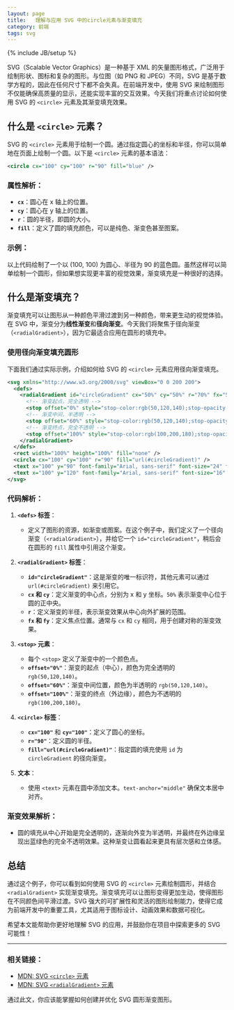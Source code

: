 ```yaml
---
layout: page
title:   理解与应用 SVG 中的circle元素与渐变填充
category: 前端
tags: svg
---
```

{% include JB/setup %} 


SVG（Scalable Vector Graphics）是一种基于 XML 的矢量图形格式，广泛用于绘制形状、图标和复杂的图形。与位图（如 PNG 和 JPEG）不同，SVG 是基于数学方程的，因此在任何尺寸下都不会失真。在前端开发中，使用 SVG 来绘制图形不仅能确保高质量的显示，还能实现丰富的交互效果。今天我们将重点讨论如何使用 SVG 的 `<circle>` 元素及其渐变填充效果。

## 什么是 `<circle>` 元素？

SVG 的 `<circle>` 元素用于绘制一个圆。通过指定圆心的坐标和半径，你可以简单地在页面上绘制一个圆。以下是 `<circle>` 元素的基本语法：

```xml
<circle cx="100" cy="100" r="90" fill="blue" />
```

### 属性解析：
- **`cx`**：圆心在 x 轴上的位置。
- **`cy`**：圆心在 y 轴上的位置。
- **`r`**：圆的半径，即圆的大小。
- **`fill`**：定义了圆的填充颜色，可以是纯色、渐变色甚至图案。

### 示例：
以上代码绘制了一个以 (100, 100) 为圆心、半径为 90 的蓝色圆。虽然这样可以简单绘制一个圆形，但如果想实现更丰富的视觉效果，渐变填充是一种很好的选择。

## 什么是渐变填充？

渐变填充可以让图形从一种颜色平滑过渡到另一种颜色，带来更生动的视觉体验。在 SVG 中，渐变分为**线性渐变**和**径向渐变**。今天我们将聚焦于径向渐变（`<radialGradient>`），因为它最适合应用在圆形的填充中。

### 使用径向渐变填充圆形

下面我们通过实际示例，介绍如何给 SVG 的 `<circle>` 元素应用径向渐变填充。

```xml
<svg xmlns="http://www.w3.org/2000/svg" viewBox="0 0 200 200">
  <defs>
    <radialGradient id="circleGradient" cx="50%" cy="50%" r="70%" fx="50%" fy="50%">
      <!-- 渐变起点，完全透明 -->
      <stop offset="0%" style="stop-color:rgb(50,120,140);stop-opacity:0" /> 
      <!-- 渐变中间，半透明 -->
      <stop offset="60%" style="stop-color:rgb(50,120,140);stop-opacity:0.4" /> 
      <!-- 渐变终点，完全不透明 -->
      <stop offset="100%" style="stop-color:rgb(100,200,180);stop-opacity:1" /> 
    </radialGradient>
  </defs>
  <rect width="100%" height="100%" fill="none" />
  <circle cx="100" cy="100" r="90" fill="url(#circleGradient)" />
  <text x="100" y="90" font-family="Arial, sans-serif" font-size="24" fill="white" text-anchor="middle">健康管理</text>
  <text x="100" y="120" font-family="Arial, sans-serif" font-size="16" fill="white" text-anchor="middle">Health Management</text>
</svg>
```

### 代码解析：
1. **`<defs>` 标签**：
   - 定义了图形的资源，如渐变或图案。在这个例子中，我们定义了一个径向渐变（`<radialGradient>`），并给它一个 `id="circleGradient"`，稍后会在圆形的 `fill` 属性中引用这个渐变。

2. **`<radialGradient>` 标签**：
   - **`id="circleGradient"`**：这是渐变的唯一标识符，其他元素可以通过 `url(#circleGradient)` 来引用它。
   - **`cx` 和 `cy`**：定义渐变的中心点，分别为 x 和 y 坐标。`50%` 表示渐变中心位于圆的正中央。
   - **`r`**：定义渐变的半径，表示渐变效果从中心向外扩展的范围。
   - **`fx` 和 `fy`**：定义焦点位置。通常与 `cx` 和 `cy` 相同，用于创建对称的渐变效果。

3. **`<stop>` 元素**：
   - 每个 `<stop>` 定义了渐变中的一个颜色点。
   - **`offset="0%"`**：渐变的起点（中心），颜色为完全透明的 `rgb(50,120,140)`。
   - **`offset="60%"`**：渐变中间位置，颜色为半透明的 `rgb(50,120,140)`。
   - **`offset="100%"`**：渐变的终点（外边缘），颜色为不透明的 `rgb(100,200,180)`。

4. **`<circle>` 标签**：
   - **`cx="100"`** 和 **`cy="100"`**：定义了圆心的坐标。
   - **`r="90"`**：定义圆的半径。
   - **`fill="url(#circleGradient)"`**：指定圆的填充使用 `id` 为 `circleGradient` 的径向渐变。

5. **文本**：
   - 使用 `<text>` 元素在圆中添加文本。`text-anchor="middle"` 确保文本居中对齐。

### 渐变效果解析：
- 圆的填充从中心开始是完全透明的，逐渐向外变为半透明，并最终在外边缘呈现出蓝绿色的完全不透明效果。这种渐变让圆看起来更具有层次感和立体感。

## 总结

通过这个例子，你可以看到如何使用 SVG 的 `<circle>` 元素绘制圆形，并结合 `<radialGradient>` 实现渐变填充。渐变填充可以让图形变得更加生动，使得图形在不同颜色间平滑过渡。SVG 强大的可扩展性和灵活的图形绘制能力，使得它成为前端开发中的重要工具，尤其适用于图标设计、动画效果和数据可视化。

希望本文能帮助你更好地理解 SVG 的应用，并鼓励你在项目中探索更多的 SVG 可能性！

---

### 相关链接：
- [MDN: SVG `<circle>` 元素](https://developer.mozilla.org/en-US/docs/Web/SVG/Element/circle)
- [MDN: SVG `<radialGradient>` 元素](https://developer.mozilla.org/en-US/docs/Web/SVG/Element/radialGradient)

通过此文，你应该能掌握如何创建并优化 SVG 圆形渐变图形。
